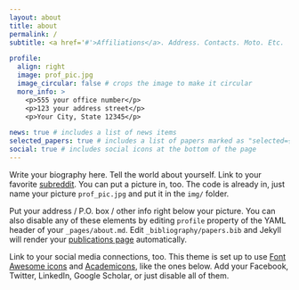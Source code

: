```yaml
---
layout: about
title: about
permalink: /
subtitle: <a href='#'>Affiliations</a>. Address. Contacts. Moto. Etc.

profile:
  align: right
  image: prof_pic.jpg
  image_circular: false # crops the image to make it circular
  more_info: >
    <p>555 your office number</p>
    <p>123 your address street</p>
    <p>Your City, State 12345</p>

news: true # includes a list of news items
selected_papers: true # includes a list of papers marked as "selected={true}"
social: true # includes social icons at the bottom of the page
---
```


Write your biography here. Tell the world about yourself. Link to your favorite [subreddit](http://reddit.com). You can put a picture in, too. The code is already in, just name your picture `prof_pic.jpg` and put it in the `img/` folder.

Put your address / P.O. box / other info right below your picture. You can also disable any of these elements by editing `profile` property of the YAML header of your `_pages/about.md`. Edit `_bibliography/papers.bib` and Jekyll will render your [publications page](/al-folio/publications/) automatically.

Link to your social media connections, too. This theme is set up to use [Font Awesome icons](https://fontawesome.com/) and [Academicons](https://jpswalsh.github.io/academicons/), like the ones below. Add your Facebook, Twitter, LinkedIn, Google Scholar, or just disable all of them.

<!---
---
layout: about
title: about
permalink: /
subtitle: <a href='#'>Affiliations</a>. Melomano y lector.

profile:
  align: left
  image: Foto_Hugo.png
  image_circular: true # crops the image to make it circular
  more_info: >
    <p> Bogotá, Colombia </p>  
    <p> Ovejas, Sucre, Colombia </p>


news: true # includes a list of news items
selected_papers: true # includes a list of papers marked as "selected={true}"
social: true # includes social icons at the bottom of the page
---


Nací en Ovejas (Sucre, Colombia) el 20 de octubre de 1996. Soy hijo de Hugo Villalba y Margarita Vásquez y hermano de Bayron. Asistí a la Escuela María Montessori y a la Institución Educativa San José y tomé clases de violín con el profesor Yovanny Morales en la Fundación Batuta en Sincelejo. 

Al terminar mi educación media, me trasladé a Bogotá a estudiar primero en la Universidad Nacional de Colombia y luego en la Universidad de los Andes, de donde me gradué como físico y economista. Me interesa la cosmología, la econometría y la generación de impacto social desde la industria tecnológica. 

Actualmente vivo en Bogotá y ocupo el cargo de gerente de tecnología de Hogarú, soy profesor de cátedra de microeconomía, economía laboral y macroeconomía en la Universidad de los Andes y estudio piano con la profesora Jesol Picón de Medina Pianos. 

Me apasiona la música clásica, la literatura y el ciclismo. En esta página comparto pensamientos, noticias y reflexiones sobre mis intereses y pasiones ¡Bienvenidos!


Write your biography here. Tell the world about yourself. Link to your favorite [subreddit](http://reddit.com). You can put a picture in, too. The code is already in, just name your picture `prof_pic.jpg` and put it in the `img/` folder.

Put your address / P.O. box / other info right below your picture. You can also disable any of these elements by editing `profile` property of the YAML header of your `_pages/about.md`. Edit `_bibliography/papers.bib` and Jekyll will render your [publications page](/publications/) automatically.

Link to your social media connections, too. This theme is set up to use [Font Awesome icons](https://fontawesome.com/) and [Academicons](https://jpswalsh.github.io/academicons/), like the ones below. Add your Facebook, Twitter, LinkedIn, Google Scholar, or just disable all of them.

--->